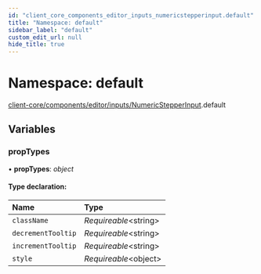 ```yaml
---
id: "client_core_components_editor_inputs_numericstepperinput.default"
title: "Namespace: default"
sidebar_label: "default"
custom_edit_url: null
hide_title: true
---
```


# Namespace: default

[client-core/components/editor/inputs/NumericStepperInput](client_core_components_editor_inputs_numericstepperinput.md).default

## Variables

### propTypes

• **propTypes**: *object*

#### Type declaration:

Name | Type |
:------ | :------ |
`className` | *Requireable*<string\> |
`decrementTooltip` | *Requireable*<string\> |
`incrementTooltip` | *Requireable*<string\> |
`style` | *Requireable*<object\> |
